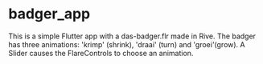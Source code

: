 # badger_app

This is a simple Flutter app with a das-badger.flr made in Rive. The badger has three animations: 'krimp' (shrink), 'draai' (turn) and 'groei'(grow).  A Slider causes the FlareControls to choose an animation. 
